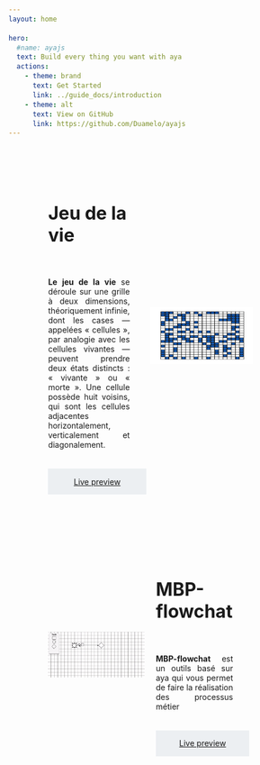 ```yaml
---
layout: home

hero:
  #name: ayajs
  text: Build every thing you want with aya
  actions:
    - theme: brand
      text: Get Started
      link: ../guide_docs/introduction
    - theme: alt
      text: View on GitHub
      link: https://github.com/Duamelo/ayajs
---
```

<style scoped>

.main-block{
    height:100px;
    width:80%;
    margin:50px auto;
   /*background:grey;*/
}
.para-with-line-above-download{
    position:relative;
    max-width:135px;
    font-size:26px;
    font-weight:bold;
    margin-top:100px;
}
.para-with-line-above-overview{
  position:relative;
    max-width:80px;
    margin-bottom:20px;
    font-weight:bold;
}

.para-with-line-above-basic-usage{
 position:relative;
    max-width:100px;
    margin-bottom:20px;
    font-weight:bold;
}

.para-with-line-above-drawing-first-shape{
 position:relative;
    max-width:200px;
    margin-bottom:20px;
    font-weight:bold;
}

.para-with-line-above-next-step{
 position:relative;
    max-width:80px;
    margin-bottom:20px;
    font-weight:bold;
}
.para-with-line-above-uses-cases{
  padding-top:15px;
    position:relative;
    max-width:320px;
    margin-bottom:70px;
    font-weight:bold;
    font-size:56px;

}

.para-with-line-above-download::before,
.para-with-line-above-overview:before,
.para-with-line-above-basic-usage::before,
.para-with-line-above-drawing-first-shape::before,
.para-with-line-above-next-step::before,
.para-with-line-above-uses-cases::before{
    content:'';
    position:absolute;
    height: 3px;
    width:100%;
    background:black;
    top:-10px;
    left:0;
}

.inst{
background:#41DF811F;
width:100%;
padding-top:20px;
}

.divider{
  position:relative;
  display:flex;
  justify-content:center;
  width :100%;
  margin:30px 0px;
}
.divider::before{
   content:'';
    position:absolute;
    height: 1px;
    width:40%;
    background:rgba(0, 0, 0, 0.309);
    top:12px;
    left:5%;
}
.divider::after{
   content:'';
    position:absolute;
    height: 1px;
    width:40%;
    background:rgba(0, 0, 0, 0.309);
    top:12px;
    right:5%;
}

ul{
list-style-type: none;
width:70%;
margin-bottom:50px;
}
ul li::before {
  content: "\2022";
  color: #41df80d7;
  font-weight: bold;
  display: inline-block;
  margin-left:-20px;
  position:absolute;
}
ul li{
  margin-left:20px;
}
ul li h2{
  font-size:16px;
  font-weight:bold;
}
ul .overview-list{
  margin-bottom:20px;
}

.basic-usage-para,
.drawing-para,
.next-step-para
{
  margin-bottom:50px;
}

.big-test{
   margin-bottom:50px;
}

.use-case-block{
  margin-top:30px;
  
  display:flex;
  justify-content:space-around;
  padding:20px;
  border-radius:10px;
}

.use-case-presentation-block,
.right-use-case-presentation-block{
  width:50%;
  display:flex;
  flex-direction:column;
  justify-content:center;
}

.right-use-case-presentation-block{
  padding-left:20px;
}

.live-use-case-presentation{
  width:50%;
}

.use-case-block .use-case-presentation-block .use-case-description,
.use-case-block .right-use-case-presentation-block .use-case-description {
  padding:20px 0;
  text-align:justify;
  max-width: 80%;
}

.use-case-block .use-case-presentation-block .use-case-title,
.use-case-block .right-use-case-presentation-block .right-use-case-title{
  font-weight:bold;
  font-size:32px;
}

.live-use-case-presentation{
  display:flex;
  align-items:center;
}

@media(max-width: 688px){
    .use-case-block{
        display:block;
    }
    .live-use-case-presentation{
       width:100%;
    }
    .use-case-presentation-block,
    .right-use-case-presentation-block{
      width:100%;
    }

    .right-use-case-presentation-block{
      margin-top:20px;
  }
}

.use-case-block .use-case-presentation-block .use-case-button,
.use-case-block .right-use-case-presentation-block .use-case-button{
    padding:14.5px;
    background:#58768f1a;
    max-width:80%;
    text-align:center;
    
  }

  .main-footer{
    background:black;
    width:100%;
  }
</style>

<body>

<div class="main-block">

  <!--<p class="para-with-line-above-uses-cases">Uses cases </p>-->

  <div class="use-case-block">
    <div class="use-case-presentation-block">
      <h1 class="use-case-title"> Jeu de la vie</h1>
      <p class="use-case-description">
        <b>Le jeu de la vie</b> se déroule sur une grille à deux dimensions, théoriquement infinie, dont les cases — appelées « cellules », par analogie avec les cellules vivantes — peuvent prendre deux états distincts : « vivante » ou « morte ».
Une cellule possède huit voisins, qui sont les cellules adjacentes horizontalement, verticalement et diagonalement.
      </p>
      <a href="https://duamelo.github.io/game_of_life/" class="use-case-button">Live preview</a>
    </div>
    <div class="live-use-case-presentation">
      <img src="./images/game_of_life.gif" width="400px" height="100px">
    </div>
  </div>
<br><br>
   <div class="use-case-block">
    <div class="live-use-case-presentation">
      <img src="./images/flowchart.gif">
    </div>
     <div class="right-use-case-presentation-block">
      <h1 class="right-use-case-title">MBP-flowchat</h1>
      <p class="use-case-description">
        <b>MBP-flowchat</b> est un outils basé sur aya qui vous permet de faire la réalisation des processus métier
      </p>
      <a href="#!" class="use-case-button">Live preview</a>
    </div>
  </div>
</div>

</body>
